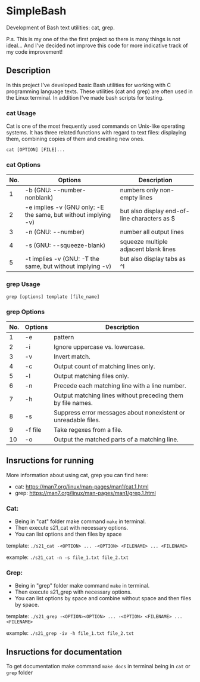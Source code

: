 # SimpleBash

Development of Bash text utilities: cat, grep.

P.s. This is my one of the the first project so there is many things is not ideal...
And I've decided not improve this code for more indicative track of my code improvement!

## Description
In this project I've developed basic Bash utilities for working with C programming language texts. 
These utilities (cat and grep) are often used in the Linux terminal. 
In addition I've made bash scripts for testing.

### cat Usage

Cat is one of the most frequently used commands on Unix-like operating systems. It has three related functions with regard to text files: displaying them, combining copies of them and creating new ones.

`cat [OPTION] [FILE]...`

### cat Options

| No. | Options | Description |
| ------ | ------ | ------ |
| 1 | -b (GNU: --number-nonblank) | numbers only non-empty lines |
| 2 | -e implies -v (GNU only: -E the same, but without implying -v) | but also display end-of-line characters as $  |
| 3 | -n (GNU: --number) | number all output lines |
| 4 | -s (GNU: --squeeze-blank) | squeeze multiple adjacent blank lines |
| 5 | -t implies -v (GNU: -T the same, but without implying -v) | but also display tabs as ^I  |

### grep Usage

`grep [options] template [file_name]`

### grep Options

| No. | Options | Description |
| ------ | ------ | ------ |
| 1 | -e | pattern |
| 2 | -i | Ignore uppercase vs. lowercase.  |
| 3 | -v | Invert match. |
| 4 | -c | Output count of matching lines only. |
| 5 | -l | Output matching files only.  |
| 6 | -n | Precede each matching line with a line number. |
| 7 | -h | Output matching lines without preceding them by file names. |
| 8 | -s | Suppress error messages about nonexistent or unreadable files. |
| 9 | -f file | Take regexes from a file. |
| 10 | -o | Output the matched parts of a matching line. |

## Insructions for running

More information about using cat, grep you can find here: 
- cat: https://man7.org/linux/man-pages/man1/cat.1.html
- grep: https://man7.org/linux/man-pages/man1/grep.1.html

### Cat:

- Being in "cat" folder make command `make` in terminal.
- Then execute s21_cat with necessary options.
- You can list options and then files by space

template:    `./s21_cat -<OPTION> ... -<OPTION> <FILENAME> ... <FILENAME>`

example: `./s21_cat -n -s file_1.txt file_2.txt`

### Grep:

- Being in "grep" folder make command `make` in terminal.
- Then execute s21_grep with necessary options.
- You can list options by space and combine without space and then files by space.

template: `./s21_grep -<OPTION><OPTION> ... -<OPTION> <FILENAME> ... <FILENAME>`

example: `./s21_grep -iv -h file_1.txt file_2.txt`

## Insructions for documentation

To get documentation make command `make docs` in terminal being in `cat` or `grep` folder
